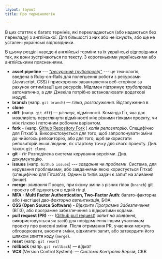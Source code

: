 ```yaml
---
layout: layout
title: Про термінологію

---
```


В цих статтях є багато термінів, які перекладаються (або надаються без перекладу) з англійської. Для більшості з них або не існують, або ще не усталені українські відповідники. 

В цьому розділі наведені англійські терміни та їх українські відповідники так, як вони зустрічаються по тексту. З коротенькими українськими або англійськими поясненнями.

<start />

- <span id="asset pipeline">**asset pipeline**</span> --- ["*ресурсний трубопровід*"](http://guides.rubyonrails.org/asset_pipeline.html) --- це технологія, введена в Ruby-on-Rails для полегшення роботи з ресурсами (Javascript, CSS) і прискорення завантаження веб-сторінок за рахунок оптимізації цих ресурсів. Мідлмен підтримує *трубопровід* автоматично, а для Джекіла потрібно встановлювати додаткові модулі.
- <span id="branch">**branch**</span> (напр. `git branch`) —  *гілка*, *розгалуження*. Відгалуження в 
- <span id="clone">**clone**</span> 
- <span id="diff">**diff**</span>:  (напр. `git dff`) — *різниця*, відмінності. Команда Ґіт, яка дає можливість переглянути відмінності між різними гілками проекту, чи між гілкою і поточним робочим варіантом.
- <span id="fork">**fork**</span> - (напр. [Github Repository Fork](https://help.github.com/articles/fork-a-repo/) ) *копія репозиторію*. Специфічно для Ґітхаб'а. Використовується для того, щоб запропонувати зміни до чийогось репозиторію, або для того, щоб використати репозиторій іншої людини, як стартову точку для свого проекту. Див. також `git clone`.
- <span id="git">**git**</span> - *ґіт* Розподілена система керування версіями. Див. [документацію](http://git-scm.com/). 
- <span id="issues">**issues**</span> (напр. `Github issues`) --- *завдання* чи *проблеми*. Система, для керування проблемами, або завданнями якою користується Ґітхаб (специфічно для Ґітхаб'а). Одним із типів задач є запит на зливання (вище). 
- <span id="merge">**merge**</span>: *зливання* Процес, при якому зміни з різних гілок (`branch`) git проекту об'єднуються в одній гілці.
- <span id="mfa">**MFA - Multi Factor Authentication, Two-Factor Auth**</span>: багато-факторна або (частіше) *дво-факторна автентикація*, БФА
- <span id="oss">**OSS (Open Source Software)**</span> - *Відкрите Програмне Забезпечення* (ВПЗ), або програмне забезпечення з відкритими кодами.
- <span id="pull request (PR)">**pull request (PR)**</span> --- ([Github pull request](https://help.github.com/articles/using-pull-requests/)) *запит на зливання*, використовується як засіб для повідомлення іншим учасникам проекту про внесені зміни. Після отримання PR, учасники можуть обговорювати, вносити зміни, відхилити запит, або затвердити його шляхом злиття коду (`merge`).
- <span id="reset">**reset**</span> (напр. `git reset`)
- <span id="rollback">**rollback**</span> (напр. `git rollback`) — *відкат* 
- <span id="vcs">**VCS**</span> (Version Control System): — *Система Контролю Версій*, СКВ
